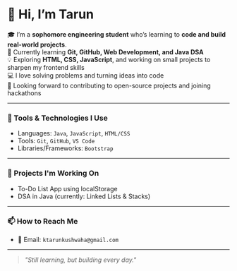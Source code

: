 # 👋 Hi, I’m Tarun

🎓 I’m a **sophomore engineering student** who’s learning to **code and build real-world projects**.  
🌱 Currently learning **Git, GitHub, Web Development, and Java DSA**  
💡 Exploring **HTML, CSS, JavaScript**, and working on small projects to sharpen my frontend skills   
💻 I love solving problems and turning ideas into code  
🚀 Looking forward to contributing to open-source projects and joining hackathons  

---

### 🧰 Tools & Technologies I Use

- Languages: `Java`, `JavaScript`, `HTML/CSS`
- Tools: `Git`, `GitHub`, `VS Code`
- Libraries/Frameworks: `Bootstrap`

---

### 🔭 Projects I'm Working On

- To-Do List App using localStorage
- DSA in Java (currently: Linked Lists & Stacks)

---

### 📫 How to Reach Me

- 📧 Email: `ktarunkushwaha@gmail.com`

---

> *"Still learning, but building every day."*


<!---
hiitarun1/hiitarun1 is a ✨ special ✨ repository because its `README.md` (this file) appears on your GitHub profile.
You can click the Preview link to take a look at your changes.
--->
